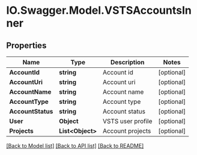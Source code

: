 # IO.Swagger.Model.VSTSAccountsInner
## Properties

Name | Type | Description | Notes
------------ | ------------- | ------------- | -------------
**AccountId** | **string** | Account id | [optional] 
**AccountUri** | **string** | Account uri | [optional] 
**AccountName** | **string** | Account name | [optional] 
**AccountType** | **string** | Account type | [optional] 
**AccountStatus** | **string** | Account status | [optional] 
**User** | **Object** | VSTS user profile | [optional] 
**Projects** | **List&lt;Object&gt;** | Account projects | [optional] 

[[Back to Model list]](../README.md#documentation-for-models) [[Back to API list]](../README.md#documentation-for-api-endpoints) [[Back to README]](../README.md)

